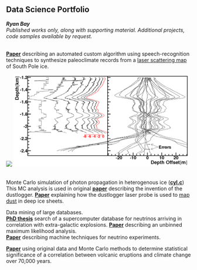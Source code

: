 ## Data Science Portfolio

**_Ryan Bay_**<br>
*Published works only, along with supporting material. Additional projects, code samples available by request.*<br><br>

[**Paper**](https://github.com/ry4nb4y/DS-portfolio/blob/master/2009JD013741.pdf) describing an automated custom algorithm using speech-recognition techniques to synthesize paleoclimate records from a [laser scattering map](http://icecube.berkeley.edu/~bay/dustmap/) of South Pole ice.<br>

<img src="https://github.com/ry4nb4y/DS-portfolio/blob/master/movie.gif" width="350"> <img src="https://github.com/ry4nb4y/DS-portfolio/blob/master/warp.png" width="480"><br><br>

Monte Carlo simulation of photon propagation in heterogenous ice ([**cyl.c**](https://github.com/ry4nb4y/DS-portfolio/blob/master/cyl.c)) This MC analysis is used in original [**paper**](https://github.com/ry4nb4y/DS-portfolio/blob/master/GRL2001.pdf) describing the invention of the dustlogger.  [**Paper**](https://github.com/ry4nb4y/DS-portfolio/blob/master/t13J068.pdf) explaining how the dustlogger laser probe is used to [map dust](http://icecube.berkeley.edu/~bay/dustmap/) in deep ice sheets.  

Data mining of large databases.<br>
[**PhD thesis**](https://github.com/ry4nb4y/DS-portfolio/blob/master/bay_thesis.pdf) search of a supercomputer database for neutrinos arriving in correlation with extra-galactic explosions.  [**Paper**](https://arxiv.org/abs/1412.6510) describing an unbinned maximum likelihood analysis.<br>
[**Paper**](https://arxiv.org/abs/1803.05390) describing machine techniques for neutrino experiments.

[**Paper**](https://github.com/ry4nb4y/DS-portfolio/blob/master/2009JD013741.pdf) using original data and Monte Carlo methods to determine statistical significance of a correlation between volcanic eruptions and climate change over 70,000 years.
